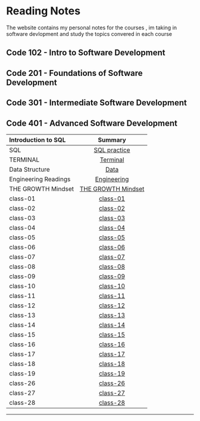 # Reading Notes
The website contains my personal notes for the courses , im taking in software devlopment and study the topics convered in each course


## Code 102 - Intro to Software Development
## Code 201 - Foundations of Software Development
## Code 301 - Intermediate Software Development
## Code 401 - Advanced Software Development


| Introduction to SQL       | Summary 
| :---        |    :----:
|SQL | [SQL practice](./sql.md) 
|TERMINAL     | [Terminal](./terminal.md)
|Data Structure     | [Data](./data.structure.md)
|Engineering Readings| [Engineering](./Engineering.md)
|THE GROWTH Mindset   | [THE GROWTH Mindset](./growth.md)
|class-01     | [class-01](./class-01.md)
|class-02    | [class-02](./class-02.md)
|class-03   | [class-03](./class-03.md)
|class-04   | [class-04](./class-04.md)
|class-05   | [class-05](./class-05.md)
|class-06   | [class-06](./class-06.md)
|class-07   | [class-07](./class-07.md)
|class-08   | [class-08](./class-08.md)
|class-09   | [class-09](./class-09.md)
|class-10   | [class-10](./class-10.md)
|class-11   | [class-11](./class-11.md)
|class-12   | [class-12](./class-12.md)
|class-13   | [class-13](./class-13.md)
|class-14   | [class-14](./class-14.md)
|class-15   | [class-15](./class-15.md)
|class-16   | [class-16](./class-16.md)
|class-17   | [class-17](./class-17.md)
|class-18   | [class-18](./class-18.md)
|class-19   | [class-19](./class-19.md)
|class-26   | [class-26](./class-26.md)
|class-27   | [class-27](./class-27.md)
|class-28   | [class-28](./class-28.md)






















   

---



